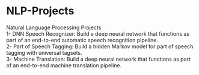 # NLP-Projects <br>
Natural Language Processing Projects <br>
1- DNN Speech Recognizer: Build a deep neural network that functions as part of an end-to-end automatic speech recognition pipeline.<br>
2- Part of Speech Tagging: Build a hidden Markov model for part of speech tagging with universal tagsets.<br>
3- Machine Translation: Build a deep neural network that functions as part of an end-to-end machine translation pipeline.
